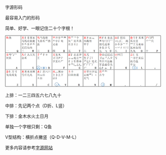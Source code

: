 
字源形码

最容易入门的形码

简单、好学、一眼记住二十个字根！

![An image](./docs/images/字源字根图.png)

上排：一二三四五六七八九十

中排：先记两个点（D折、L竖）

下排：金木水火土日月

单独一个字根只剩：Q鱼

V型结构：横折点撇竖（Q-D-V-M-L）

更多内容请参考[字源网站](https://ziyuan.chaifen.app/ "https://ziyuan.chaifen.app/")

